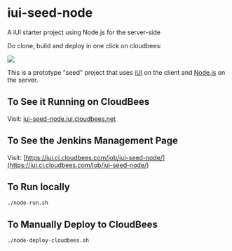 iui-seed-node
=============

A iUI starter project using Node.js for the server-side

Do clone, build and deploy in one click on cloudbees:

<a href="https://grandcentral.cloudbees.com/?CB_clickstart=https://raw.github.com/iui/iui-seed-node/master/clickstart.json"><img src="https://d3ko533tu1ozfq.cloudfront.net/clickstart/deployInstantly.png"/></a>


This is a prototype "seed" project that uses [iUI](http://www.iui-js.org) on the client and [Node.js](http://nodejs.org) on the server.

To See it Running on CloudBees
------------------------------

Visit: [iui-seed-node.iui.cloudbees.net](http://iui-seed-node.iui.cloudbees.net/)

To See the Jenkins Management Page
----------------------------------

Visit: [https://iui.ci.cloudbees.com/job/iui-seed-node/](https://iui.ci.cloudbees.com/job/iui-seed-node/)


To Run locally
--------------

    ./node-run.sh
    
To Manually Deploy to CloudBees
----------------------

    ./node-deploy-cloudbees.sh

